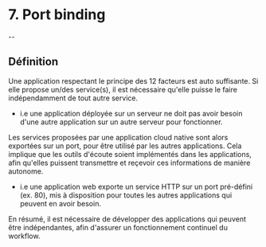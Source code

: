 # 7. Port binding
--
## Définition
Une application respectant le principe des 12 facteurs est auto suffisante. Si elle propose un/des service(s), il est nécessaire qu'elle puisse le faire indépendamment de tout autre service.
* i.e une application déployée sur un serveur ne doit pas avoir besoin d'une autre application sur un autre serveur pour fonctionner.

Les services proposées par une application cloud native sont alors exportées sur un port, pour être utilisé par les autres applications. Cela implique que les outils d'écoute soient implémentés dans les applications, afin qu'elles puissent transmettre et reçevoir ces informations de manière autonome.
* i.e une application web exporte un service HTTP sur un port pré-défini (ex. 80), mis à disposition pour toutes les autres applications qui peuvent en avoir besoin.

En résumé, il est nécessaire de développer des applications qui peuvent être indépendantes, afin d'assurer un fonctionnement continuel du workflow.



